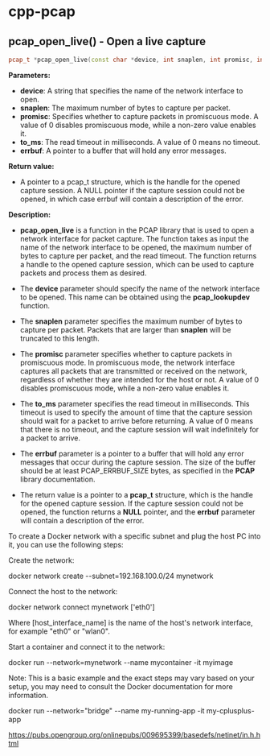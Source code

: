 # cpp-pcap

## pcap_open_live() - Open a live capture

```cpp
pcap_t *pcap_open_live(const char *device, int snaplen, int promisc, int to_ms, char *errbuf)

```
**Parameters:**

- **device**: A string that specifies the name of the network interface to open.
- **snaplen**: The maximum number of bytes to capture per packet.
- **promisc**: Specifies whether to capture packets in promiscuous mode. A value of 0 disables promiscuous mode, while a non-zero value enables it.
- **to_ms**: The read timeout in milliseconds. A value of 0 means no timeout.
- **errbuf**: A pointer to a buffer that will hold any error messages.


**Return value:**

- A pointer to a pcap_t structure, which is the handle for the opened capture session.
A NULL pointer if the capture session could not be opened, in which case errbuf will contain a description of the error.

**Description:**
- **pcap_open_live** is a function in the PCAP library that is used to open a network interface for packet capture. The function takes as input the name of the network interface to be opened, the maximum number of bytes to capture per packet, and the read timeout. The function returns a handle to the opened capture session, which can be used to capture packets and process them as desired.

- The **device** parameter should specify the name of the network interface to be opened. This name can be obtained using the **pcap_lookupdev** function.

- The **snaplen** parameter specifies the maximum number of bytes to capture per packet. Packets that are larger than **snaplen** will be truncated to this length.

- The **promisc** parameter specifies whether to capture packets in promiscuous mode. In promiscuous mode, the network interface captures all packets that are transmitted or received on the network, regardless of whether they are intended for the host or not. A value of 0 disables promiscuous mode, while a non-zero value enables it.

- The **to_ms** parameter specifies the read timeout in milliseconds. This timeout is used to specify the amount of time that the capture session should wait for a packet to arrive before returning. A value of 0 means that there is no timeout, and the capture session will wait indefinitely for a packet to arrive.

- The **errbuf** parameter is a pointer to a buffer that will hold any error messages that occur during the capture session. The size of the buffer should be at least PCAP_ERRBUF_SIZE bytes, as specified in the **PCAP** library documentation.

- The return value is a pointer to a **pcap_t** structure, which is the handle for the opened capture session. If the capture session could not be opened, the function returns a **NULL** pointer, and the **errbuf** parameter will contain a description of the error.


To create a Docker network with a specific subnet and plug the host PC into it, you can use the following steps:

Create the network:

docker network create --subnet=192.168.100.0/24 mynetwork

Connect the host to the network:

docker network connect mynetwork ['eth0']

Where [host_interface_name] is the name of the host's network interface, for example "eth0" or "wlan0".

Start a container and connect it to the network:

docker run --network=mynetwork --name mycontainer -it myimage

Note: This is a basic example and the exact steps may vary based on your setup, you may need to consult the Docker documentation for more information.

docker run --network="bridge" --name my-running-app -it my-cplusplus-app

https://pubs.opengroup.org/onlinepubs/009695399/basedefs/netinet/in.h.html
